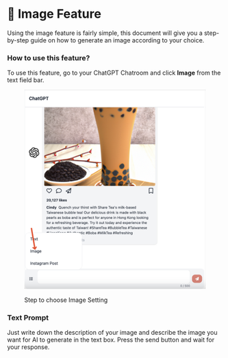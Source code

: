 # 📸 Image Feature

Using the image feature is fairly simple, this document will give you a step-by-step guide on how to generate an image according to your choice.

### How to use this feature?

To use this feature, go to your ChatGPT Chatroom and click **Image** from the text field bar.

<figure><img src="../../.gitbook/assets/image (4) (3) (1).png" alt=""><figcaption><p>Step to choose Image Setting</p></figcaption></figure>

### Text Prompt

Just write down the description of your image and describe the image you want for AI to generate in the text box. Press the send button and wait for your response.
